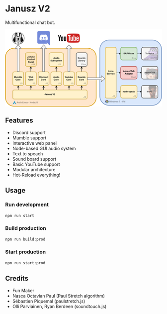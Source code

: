 # Janusz V2

Multifunctional chat bot.

![Architecture Diagram](/github-data/Diagram2.png?raw=true)

## Features

- Discord support
- Mumble support
- Interactive web panel
- Node-based GUI audio system
- Text to speach
- Sound board support
- Basic YouTube support
- Modular architecture
- Hot-Reload everything!

## Usage

### Run development

```bash
npm run start
```

### Build production

```bash
npm run build:prod
```

### Start production

```bash
npm run start:prod
```

## Credits

- Fun Maker
- Nasca Octavian Paul (Paul Stretch algorithm)
- Sébastien Piquemal (paulstretch.js)
- Olli Parviainen, Ryan Berdeen (soundtouch.js)
